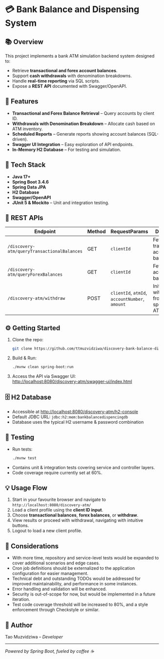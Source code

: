 
# 💳 Bank Balance and Dispensing System

## 📚 Overview
This project implements a bank ATM simulation backend system designed to:
- Retrieve **transactional and forex account balances**.
- Support **cash withdrawals** with denomination breakdowns.
- Handle **real-time reporting** via SQL scripts.
- Expose a **REST API** documented with Swagger/OpenAPI.

## 🚀 Features
- **Transactional and Forex Balance Retrieval** – Query accounts by client ID.
- **Withdrawals with Denomination Breakdown** – Allocate cash based on ATM inventory.
- **Scheduled Reports** – Generate reports showing account balances (SQL-driven).
- **Swagger UI Integration** – Easy exploration of API endpoints.
- **In-Memory H2 Database** – For testing and simulation.

## 🔨 Tech Stack
- **Java 17+**
- **Spring Boot 3.4.6**
- **Spring Data JPA**
- **H2 Database**
- **Swagger/OpenAPI**
- **JUnit 5 & Mockito** – Unit and integration testing.

## 🔎 REST APIs 

| Endpoint                                    | Method | RequestParams                                  | Description                                     |
|---------------------------------------------|--------|------------------------------------------------|-------------------------------------------------|
| `/discovery-atm/queryTransactionalBalances` | GET    | `clientId`                                     | Fetch transactional account balances.           |
| `/discovery-atm/queryForexBalances`         | GET    | `clientId`                                     | Fetch forex account balances.                   |
| `/discovery-atm/withdraw`                   | POST   | `clientId`, `atmId`, `accountNumber`, `amount` | Initiate withdrawal from specified ATM/account. |

## ⚙️ Getting Started
1. Clone the repo:
   ```bash
   git clone https://github.com/ttmuzvidziwa/discovery-bank-balance-dispensing-system.git
   ```
2. Build & Run:
   ```bash
   ./mvnw clean spring-boot:run
   ```
3. Access the API via Swagger UI:  
   [http://localhost:8080/discovery-atm/swagger-ui/index.html](http://localhost:8080/discovery-atm/swagger-ui/index.html)

## 🗄️ H2 Database
- Accessible at [http://localhost:8080/discovery-atm/h2-console](http://localhost:8080/discovery-atm/h2-console)
- Default JDBC URL: `jdbc:h2:mem:bankbalancedispencingdb`
- Database uses the typical H2 username & password combination

## 🧪 Testing
- Run tests:
   ```bash
   ./mvnw test
   ```
- Contains unit & integration tests covering service and controller layers.
- Code coverage require currently set at 60%.

## 💡 Usage Flow
1. Start in your favourite browser and navigate to `http://localhost:8080/discovery-atm/` 
2. Load a client profile using the **client ID input**.
3. Choose **transactional balances**, **forex balances**, or **withdraw**.
4. View results or proceed with withdrawal, navigating with intuitive buttons.
5. Logout to load a new client profile. 

## 📝 Considerations
- With more time, repository and service-level tests would be expanded to cover additional scenarios and edge cases.
- Cron job definitions should be externalized to the application configuration for easier management.
- Technical debt and outstanding TODOs would be addressed for improved maintainability, and performance in some instances.
- Error handling and validation will be enhanced.
- Security is out-of-scope for now, but would be implemented in a future iteration.
- Test code coverage threshold will be increased to 80%, and a style enforcement through Checkstyle or similar.

## 👤 Author
Tao Muzvidziwa – *Developer*

---

*Powered by Spring Boot, fueled by coffee ☕*